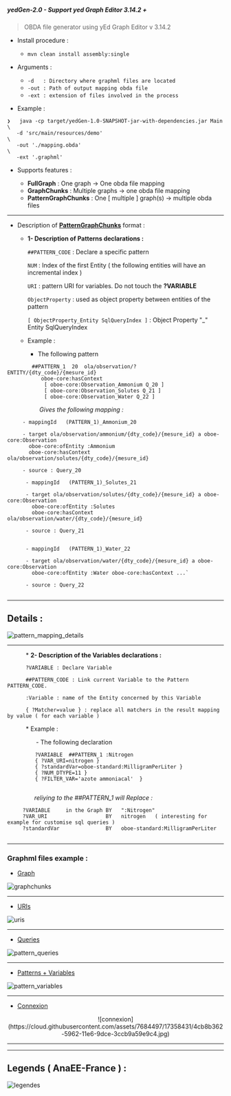 <h5>yedGen-2.0 - Support yed Graph Editor 3.14.2 +</h5>

 > OBDA file generator using yEd Graph Editor v 3.14.2

- Install procedure :

   - ` mvn clean install assembly:single `

- Arguments :
 
   - `-d   : Directory where graphml files are located `
   - `-out : Path of output mapping obda file `
   - `-ext : extension of files involved in the process `


- Example :

```
❯   java -cp target/yedGen-1.0-SNAPSHOT-jar-with-dependencies.jar Main  \
   -d 'src/main/resources/demo'                                         \
   -out './mapping.obda'                                                \
   -ext '.graphml'
```

- Supports features :

   - **FullGraph** : One graph -> One obda file mapping
   - **GraphChunks** : Multiple graphs -> one obda file mapping
   - **PatternGraphChunks** : One [ multiple ] graph(s) -> multiple obda files
 
----------------------------------------------------------------------------------

- Description of [**PatternGraphChunks**]( https://github.com/rac021/yedGen/blob/master/README.md#graphml-files-example-) format :

   *  **1- Description of Patterns declarations :**
   
      `##PATTERN_CODE` : Declare a specific pattern

      `NUM` : Index of the first Entity ( the following entities will have an incremental index )
      
      `URI` : pattern URI for variables. Do not touch the **?VARIABLE**
      
      `ObjectProperty` : used as object property between entities of the pattern
      
      `[ ObjectProperty_Entity SqlQueryIndex ]` : Object Property "_" Entity SqlQueryIndex

   * Example :

      - The following pattern 
   
```
        ##PATTERN_1  20  ola/observation/?ENTITY/{dty_code}/{mesure_id} 
           oboe-core:hasContext 
            [ oboe-core:Observation_Ammonium Q_20 ] 
            [ oboe-core:Observation_Solutes Q_21 ] 
            [ oboe-core:Observation_Water Q_22 ]

```  

 &nbsp;&nbsp;&nbsp;&nbsp;&nbsp;&nbsp;&nbsp;&nbsp;
 &nbsp;&nbsp;&nbsp;&nbsp;&nbsp;&nbsp;&nbsp;&nbsp;&nbsp;
 *Gives the following mapping :*
         
 
 ```
      - mappingId	(PATTERN_1)_Ammonium_20
      
      - target ola/observation/ammonium/{dty_code}/{mesure_id} a oboe-core:Observation 
        oboe-core:ofEntity :Ammonium 
        oboe-core:hasContext ola/observation/solutes/{dty_code}/{mesure_id}
      
      - source : Query_20
```  

```  
      - mappingId	(PATTERN_1)_Solutes_21
      
      - target ola/observation/solutes/{dty_code}/{mesure_id} a oboe-core:Observation
        oboe-core:ofEntity :Solutes 
        oboe-core:hasContext ola/observation/water/{dty_code}/{mesure_id}
      
      - source : Query_21
   
```

```  
      - mappingId	(PATTERN_1)_Water_22
      
      - target ola/observation/water/{dty_code}/{mesure_id} a oboe-core:Observation 
        oboe-core:ofEntity :Water oboe-core:hasContext ...`
      
      - source : Query_22
   
```  
   
----------------------------------------------------------------------------------------

## Details : 

![pattern_mapping_details](https://cloud.githubusercontent.com/assets/7684497/19231617/5297477c-8edb-11e6-8216-4508e91044d9.png)

----------------------------------------------------------------------------------------

&nbsp;&nbsp;&nbsp;&nbsp;&nbsp;&nbsp; &nbsp;&nbsp;&nbsp; *  **2- Description of the Variables declarations :**
   
          ?VARIABLE : Declare Variable
   
          ##PATTERN_CODE : Link current Variable to the Pattern PATTERN_CODE.
        
          :Variable : name of the Entity concerned by this Variable
         
          { ?Matcher=value } : replace all matchers in the result mapping by value ( for each variable )
   

   &nbsp;&nbsp;&nbsp;&nbsp;&nbsp;&nbsp;&nbsp;&nbsp;&nbsp;&nbsp; * Example :

   &nbsp;&nbsp;&nbsp;&nbsp;&nbsp;&nbsp;&nbsp;&nbsp;&nbsp;&nbsp;&nbsp;&nbsp;&nbsp;&nbsp;&nbsp;&nbsp; - The following declaration 

```  
         ?VARIABLE  ##PATTERN_1 :Nitrogen 
         { ?VAR_URI=nitrogen } 
         { ?standardVar=oboe-standard:MilligramPerLiter } 
         { ?NUM_DTYPE=11 } 
         { ?FILTER_VAR='azote ammoniacal'  } 
      
```  


 &nbsp;&nbsp;&nbsp;&nbsp;&nbsp;&nbsp;&nbsp;&nbsp;
 &nbsp;&nbsp;&nbsp;&nbsp;&nbsp;&nbsp; *reliying to the ##PATTERN_1 will Replace :*

   ```  
        ?VARIABLE     in the Graph BY   ":Nitrogen"
        ?VAR_URI                   BY   nitrogen   ( interesting for example for customise sql queries )
        ?standardVar               BY   oboe-standard:MilligramPerLiter
    
``` 

----------------------------------------------------------------------------------


### Graphml files example :
 
   - [Graph](https://github.com/rac021/yedGen/blob/master/src/main/resources/ola_mapping/patternGraphChunks/byCategory/physicochimie/physicochimie_sub_01.graphml)

![graphchunks](https://cloud.githubusercontent.com/assets/7684497/17357917/617c5234-595f-11e6-8b72-5f0ee9615828.jpg)

----------------------------------------------------------------------------------

   - [URIs](https://github.com/rac021/yedGen/blob/master/src/main/resources/ola_mapping/patternGraphChunks/byCategory/physicochimie/physicochimie_sub_01.graphml)

![uris](https://cloud.githubusercontent.com/assets/7684497/17358066/27b5ed2a-5960-11e6-887f-3b2cb5641e4f.jpg)

----------------------------------------------------------------------------------

   - [Queries](https://github.com/rac021/yedGen/blob/master/src/main/resources/ola_mapping/patternGraphChunks/byCategory/physicochimie/physicochimie_sub_01.graphml)

![pattern_queries](https://cloud.githubusercontent.com/assets/7684497/17855399/d4be1c3c-6878-11e6-969a-f98deb9c0005.png)

----------------------------------------------------------------------------------

   - [Patterns + Variables](https://github.com/rac021/yedGen/blob/master/src/main/resources/ola_mapping/patternGraphChunks/byCategory/physicochimie/physicochimie_sub_01.graphml)

![pattern_variables](https://cloud.githubusercontent.com/assets/7684497/19230055/71977920-8ed2-11e6-9e9a-da0405c3e763.png)

----------------------------------------------------------------------------------

   - [Connexion](https://github.com/rac021/yedGen/blob/master/src/main/resources/ola_mapping/patternGraphChunks/connexion/connexion.graphml)
<p align="center">
![connexion](https://cloud.githubusercontent.com/assets/7684497/17358431/4cb8b362-5962-11e6-9dce-3ccb9a59e9c4.jpg)
</p>


----------------------------------------------------------------------------------
----------------------------------------------------------------------------------

## Legends ( AnaEE-France ) :

![legendes](https://cloud.githubusercontent.com/assets/7684497/17859538/4de12508-688a-11e6-9c00-f1d625fa0fe3.png)



